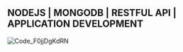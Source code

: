 ## NODEJS | MONGODB | RESTFUL API | APPLICATION DEVELOPMENT 

![Code_F0jjDgKdRN](https://github.com/user-attachments/assets/b7477918-ba1c-49d6-9d6a-f0bf080258d4)
